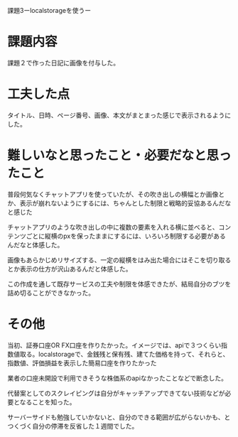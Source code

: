 課題3ーlocalstorageを使うー
<h1>課題内容</h1>
<p>課題２で作った日記に画像を付与した。</p>
<h1>工夫した点</h1>
<p>タイトル、日時、ページ番号、画像、本文がまとまった感じで表示されるようにした。</p>
<h1>難しいなと思ったこと・必要だなと思ったこと</h1>
<p>普段何気なくチャットアプリを使っていたが、その吹き出しの横幅とか画像とか、表示が崩れないようにするには、ちゃんとした制限と戦略的妥協あるんだなと感じた</p>
<p>チャットアプリのような吹き出しの中に複数の要素を入れる横に並べると、コンテンツごとに縦横のpxを保ったままにするには、いろいろ制限する必要があるんだなと体感した。</p>
<p>画像もあらかじめリサイズする、一定の縦横をはみ出た場合にはそこを切り取るとか表示の仕方が沢山あるんだと体感した。</p>
<p>この作成を通して既存サービスの工夫や制限を体感できたが、結局自分のブツを詰め切ることができなかった。</p>
<h1>その他</h1>
<p>当初、証券口座OR FX口座を作りたかった。イメージでは、apiで３つくらい指数値取る。localstorageで、金銭残と保有残、建てた価格を持って、それらと、指数値、評価損益を表示した簡易口座を作りたかった</p>
<p>業者の口座未開設で利用できそうな株価系のapiなかったことなどで断念した。</p>
<p>代替案としてのスクレイピングは自分がキャッチアップできてない技術などが必要となることを知った。</p>
<p>サーバーサイドも勉強していかないと、自分のできる範囲が広がらないかも、とつくづく自分の停滞を反省した１週間でした。</p>
